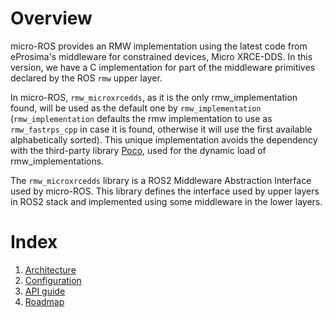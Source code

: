 ﻿# Overview

micro-ROS provides an RMW implementation using the latest code from eProsima's middleware for constrained devices, Micro XRCE-DDS.
In this version, we have a C implementation for part of the middleware primitives declared by the ROS `rmw` upper layer.

In micro-ROS, `rmw_microxrcedds`, as it is the only rmw_implementation found, will be used as the default one by `rmw_implementation` (`rmw_implementation` defaults the rmw implementation to use as `rmw_fastrps_cpp` in case it is found, otherwise it will use the first available alphabetically sorted). 
This unique implementation avoids the dependency with the third-party library [Poco](https://pocoproject.org/), used for the dynamic load of rmw_implementations.

The `rmw_microxrcedds` library is a ROS2 Middleware Abstraction Interface used by micro-ROS.
This library defines the interface used by upper layers in ROS2 stack and implemented using some middleware in the lower layers.

# Index

1. [Architecture](Architecture.md)
1. [Configuration](Configuration.md)
1. [API guide](API_guide.md)
1. [Roadmap](Roadmap.md)
